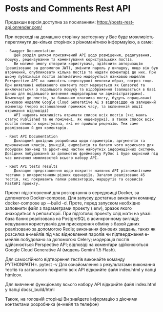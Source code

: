 # Posts and Comments Rest API

Продакшн версія доступна за посиланням:
    https://posts-rest-api.onrender.com/

При переході на домашню сторінку застосунку у Вас буде можливість переглянути де-кілька сторінок з різноманітною інформауією, а саме:

    - Swagger Documentation
        Цей розділ цилком присвячений АРІ щодо розміщення, редагування, пошуку, рецензуванню та коментування користувацьких постів.
        Ви матиме змогу створити користувача, здійснити авторизацію (реалізовано за допомогою JWT), змінити пароль у випадку, якщо він був втрачений, опубликовати кілька постів та надати коментарі до них. При цьому публікація постів автоматично модерується язиковою моделлю Perspective API на наявність нецензурної лексики образ, погроз тощо. При виявленні небажаного контенту пост маркується як Censored та виключаєтьсчя з подальшого пошуку та відображення (залишається в базі даних для подальшого вивчення модераторами чи адміністраторами). Коментарі до постів, за бажанням власника посту, будуть опрацьовані язиковою моделлю Google Cloud Generative AI з відповіддю на залишений коментар (через встановлений промижок часу, та включенній опції отримання відповіді)
        АРІ надають можливість отримати список всіх постів (які мають статус Published та не помічені, як нецензурні), а також список всіх постів певного користувача, які не пройшли рецензію. Теж саме реалізовано й для коментарів.
        
    - Rest API Documentation
        Докладний довідник розробника щодо параметрів, аргументів та призначення класів, функцій, ендпоїнтів та багато чого корисного для побудови бак-енд та фронт-енд частин майбутніх інформаційних системю. Довідник побудований за допомогою фреймворку PyDoc і буде корисний під час вивчення можливостей всього набору АРІ.
        
    - Rest API tests results
        Докладне представлення щодо покриття наявних АРІ різноманітними тестами з використанням різних сценаріїв. Загалом реалізовано 45 тестів, які покривають папки репозиторію, маршрутів та сервисів FastAPI проекту.

Проект підготовлений для розгортання в середовищі Docker, за допомогою Docker-compose. 
Для запуску достатньо виконати команду docker-compose up --build -d. 
Проте, перед запуском необхідно заповнити файл з параметрами проекту (.env), зразок якого знаходиться в репозиторії.
При підготовці проекту слід мати на увазі:
    база баних реалізована на PostgreSQL в асинхронному вигляді;
    кешування користувачів для прискорення обміну з базой даних реалізовано за допомогою Redis;
    виконання фонових завдань, таких як розсилка е-мейлів під час відновлення паролів чи підтвердження е-мейлів побудовано за допомогою Celery;
    модерація постів здійснюється Perspective API;
    відповіді на коментари здійснюються Google Cloud Generative AI (модель Gemini 1.5 Flash).

Для самостійного відтворення тестів виконайте команду PYTHONPATH=. pytest -v
Для ознайомлення з результатами виконання тестів та загального покриття всіх АРІ відкрийте файл index.html у папці htmlcov.

Для вивчення функціоналу всього набору АРІ відкрийте файл index.html у папці docs/_build/html

Також, на головній сторінці Ви знайдете інформацію з діючими контактами розробника (е-мейл та телефон)
